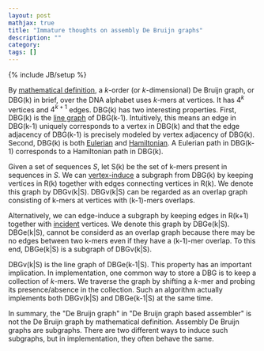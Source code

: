 ```yaml
---
layout: post
mathjax: true
title: "Immature thoughts on assembly De Bruijn graphs"
description: ""
category: 
tags: []
---
```

{% include JB/setup %}

By [mathematical definition][dbg], a *k*-order (or *k*-dimensional) De Bruijn
graph, or DBG(k) in brief, over the DNA alphabet uses *k*-mers at vertices. It
has $4^k$ vertices and $4^{k+1}$ edges. DBG(k) has two interesting properties.
First, DBG(k) is the [line graph][line-graph] of DBG(k-1). Intuitively, this
means an edge in DBG(k-1) uniquely corresponds to a vertex in DBG(k) and that
the edge adjacency of DBG(k-1) is precisely modeled by vertex adjacency of
DBG(k). Second, DBG(k) is both [Eulerian][euler] and [Hamiltonian][hamilton].
A Eulerian path in DBG(k-1) corresponds to a Hamiltonian path in DBG(k).

Given a set of sequences *S*, let S(k) be the set of k-mers present in
sequences in *S*. We can [vertex-induce][induce] a subgraph from DBG(k) by
keeping vertices in R(k) together with edges connecting vertices in R(k). We
denote this graph by DBGv(k|S).  DBGv(k|S) can be regarded as an overlap graph
consisting of k-mers at vertices with (k-1)-mers overlaps.

Alternatively, we can edge-induce a subgraph by keeping edges in R(k+1)
together with [incident][incident] vertices. We denote this graph by DBGe(k|S).
DBGe(k|S), cannot be considerd as an overlap graph because there may be no
edges between two k-mers even if they have a (k-1)-mer overlap. To this end,
DBGe(k|S) is a subgraph of DBGv(k|S).

DBGv(k|S) is the line graph of DBGe(k-1|S). This property has an important
implication. In implementation, one common way to store a DBG is to keep a
collection of *k*-mers. We traverse the graph by shifting a *k*-mer and probing
its presence/absence in the collection. Such an algorithm actually implements
both DBGv(k|S) and DBGe(k-1|S) at the same time.

In summary, the "De Bruijn graph" in "De Bruijn graph based assembler" is not
the De Bruijn graph by mathematical definition. Assembly De Bruijn graphs are
subgraphs. There are two different ways to induce such subgraphs, but in
implementation, they often behave the same.

[dbg]: https://en.wikipedia.org/wiki/De_Bruijn_graph
[line-graph]: https://en.wikipedia.org/wiki/Line_graph
[euler]: https://en.wikipedia.org/wiki/Eulerian_path
[hamilton]: https://en.wikipedia.org/wiki/Hamiltonian_path
[incident]: https://en.wikipedia.org/wiki/Incidence_(graph)
[induce]: https://en.wikipedia.org/wiki/Induced_subgraph
